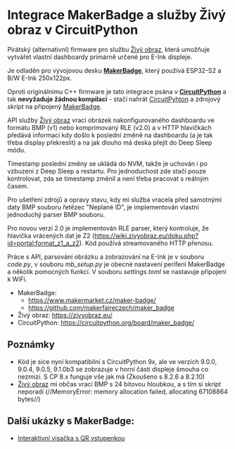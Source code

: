 # Integrace MakerBadge a služby Živý obraz v CircuitPython

Pirátský (alternativní) firmware pro službu [Živý obraz](https://zivyobraz.eu/), která umožňuje vytvářet vlastní dashboardy primárně určené pro E-Ink displeje.

Je odladěn pro vývojovou desku [**MakerBadge**](https://www.makermarket.cz/maker-badge/), který používá ESP32-S2 a B/W E-Ink 250x122px.

Oproti originálnímu C++ firmware je tato integrace psána v [**CircuitPython**](https://circuitpython.org/) a tak **nevyžaduje žádnou kompilaci** - stačí nahrát [CircuitPyhton](https://circuitpython.org/board/maker_badge/) a zdrojový skript na připojený [MakerBadge](https://www.makermarket.cz/maker-badge/).

API služby [Živý obraz](https://zivyobraz.eu/) vrací obrázek nakonfigurovaného dashboardu ve formátu BMP (v1) nebo komprimovaný RLE (v2.0) a v HTTP hlavičkách předává informaci kdy došlo k poslední změně na dashboardu (a je tak třeba display překreslit) a na jak dlouho má deska přejít do Deep Sleep módu.

Timestamp poslední změny se ukládá do NVM, takže je uchován i po vzbuzení z Deep Sleep a restartu. Pro jednoduchost zde stačí pouze kontrolovat, zda se timestamp změnil a není třeba pracovat s reálným časem.

Pro ušetření zdrojů a opravy stavu, kdy mi služba vracela před samotnými daty BMP souboru řetězec "Neplané ID", je implementován vlastní jednoduchý parser BMP souboru.

Pro novou verzi 2.0 je implementován RLE parser, který kontroluje, že hlavička vrácených dat je Z2 (https://wiki.zivyobraz.eu/doku.php?id=portal:format_z1_a_z2). Kód používá streamovaného HTTP přenosu.

Práce s API, parsování obrázku a zobrazování na E-Ink je v souboru *code.py*, v souboru *mb_setup.py* je obecné nastavení periferií MakerBadge a několik pomocných funkcí. V souboru *settings.toml* se nastavuje připojení k WiFi.

- MakerBadge:
  - https://www.makermarket.cz/maker-badge/
  - https://github.com/makerfaireczech/maker_badge
- Živý obraz: https://zivyobraz.eu/
- CircuitPython: https://circuitpython.org/board/maker_badge/

## Poznámky
- Kód je sice nyní kompatibilní s CircuitPython 9x, ale ve verzích 9.0.0, 9.0.4, 9.0.5, 9.1.0b3 se zobrazuje v horní části displeje šmouha co nezmizí. S CP 8.x funguje vše jak má (Zkoušeno s 8.2.6 a 8.2.10)
- [Živý obraz](https://zivyobraz.eu/) mi občas vrací BMP s 24 bitovou hloubkou, a s tím si skript neporadí (//MemoryError: memory allocation failed, allocating 67108864 bytes//)

## Další ukázky s MakerBadge:
- [Interaktivní visačka s QR vstupenkou](https://github.com/MakerClassCZ/Events/tree/main/2023-09-15-PyconCZ/badge)
